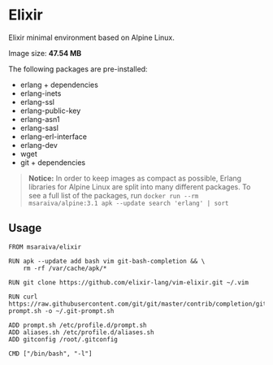 Elixir
=====

Elixir minimal environment based on Alpine Linux. 

Image size: **47.54 MB**

The following packages are pre-installed:

- erlang + dependencies
- erlang-inets
- erlang-ssl
- erlang-public-key
- erlang-asn1
- erlang-sasl
- erlang-erl-interface
- erlang-dev
- wget
- git + dependencies

> **Notice:** In order to keep images as compact as possible, Erlang libraries for Alpine Linux are split into many different packages. To see a full list of the packages, run `docker run --rm msaraiva/alpine:3.1 apk --update search 'erlang' | sort`

## Usage

```
FROM msaraiva/elixir

RUN apk --update add bash vim git-bash-completion && \
    rm -rf /var/cache/apk/*

RUN git clone https://github.com/elixir-lang/vim-elixir.git ~/.vim

RUN curl https://raw.githubusercontent.com/git/git/master/contrib/completion/git-prompt.sh -o ~/.git-prompt.sh

ADD prompt.sh /etc/profile.d/prompt.sh
ADD aliases.sh /etc/profile.d/aliases.sh
ADD gitconfig /root/.gitconfig

CMD ["/bin/bash", "-l"]
```

